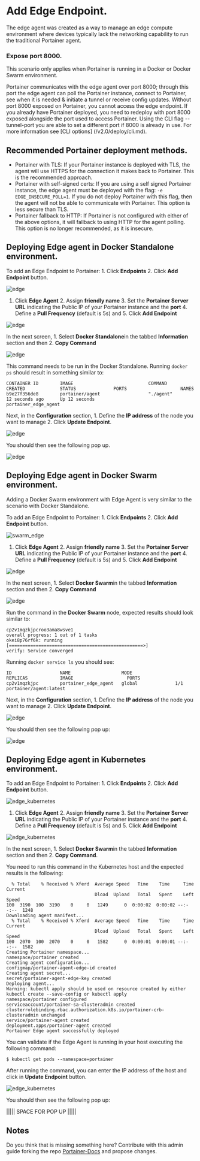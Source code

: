 # Add Edge Endpoint.

The edge agent was created as a way to manage an edge compute environment where devices typically lack the networking capability to run the traditional Portainer agent.

### Expose port 8000.

This scenario only applies when Portainer is running in a Docker or Docker Swarm environment.

Portainer communicates with the edge agent over port 8000; through this port the edge agent can poll the Portainer instance, connect to Portainer, see when it is needed & initiate a tunnel or receive config updates. Without port 8000 exposed on Portainer, you cannot access the edge endpoint. If you already have Portainer deployed, you need to redeploy with port 8000 exposed alongside the port used to access Portainer.
Using the CLI flag --tunnel-port you are able to set a different port if 8000 is already in use. For more information see [CLI options] (/v2.0/deploy/cli.md).

## Recommended Portainer deployment methods.

* Portainer with TLS: If your Portainer instance is deployed with TLS, the agent will use HTTPS for the connection it makes back to Portainer. This is the recommended approach.
* Portainer with self-signed certs: If you are using a self signed Portainer instance, the edge agent must be deployed with the flag: <code>-e EDGE_INSECURE_POLL=1</code>. If you do not deploy Portainer with this flag, then the agent will not be able to communicate with Portainer. This option is less secure than TLS.
* Portainer fallback to HTTP: If Portainer is not configured with either of the above options, it will fallback to using HTTP for the agent polling. This option is no longer recommended, as it is insecure.

## Deploying Edge agent in Docker Standalone environment.

To add an Edge Endpoint to Portainer: 1. Click <b>Endpoints</b>  2. Click <b>Add Endpoint</b> button.

![edge](assets/edge_1.png)

1. Click <b>Edge Agent</b> 2. Assign <b>friendly name</b> 3. Set the <b>Portainer Server URL</b> indicating the Public IP of your Portainer instance and the <b>port</b> 4. Define a <b>Pull Frequency</b> (default is 5s) and 5. Click <b>Add Endpoint</b>

![edge](assets/edge_2.png)

In the next screen, 1. Select <b>Docker Standalone</b>in the tabbed <b>Information</b> section and then 2. <b>Copy Command</b>

![edge](assets/edge_3.png)

This command needs to be run in the Docker Standalone. Running <code>docker ps</code> should result in something similar to:

<pre><code>CONTAINER ID        IMAGE                            COMMAND             CREATED             STATUS              PORTS                    NAMES
b9e27f356de8        portainer/agent                  "./agent"           12 seconds ago      Up 12 seconds                                portainer_edge_agent</code></pre>

Next, in the <b>Configuration</b> section, 1. Define the <b>IP address</b> of the node you want to manage 2. Click <b>Update Endpoint</b>.

![edge](assets/edge_4.png)

You should then see the following pop up.

![edge](assets/edge_5.png)

## Deploying Edge agent in Docker Swarm environment.

Adding a Docker Swarm environment with Edge Agent is very similar to the scenario with Docker Standalone.

To add an Edge Endpoint to Portainer: 1. Click <b>Endpoints</b>  2. Click <b>Add Endpoint</b> button.


![swarm_edge](assets/edge_swarm_1.png)

1. Click <b>Edge Agent</b> 2. Assign <b>friendly name</b> 3. Set the <b>Portainer Server URL</b> indicating the Public IP of your Portainer instance and the <b>port</b> 4. Define a <b>Pull Frequency</b> (default is 5s) and 5. Click <b>Add Endpoint</b>

![edge](assets/edge_swarm_2.png)

In the next screen, 1. Select <b>Docker Swarm</b>in the tabbed <b>Information</b> section and then 2. <b>Copy Command</b>

![edge](assets/edge_swarm_3.png)

Run the command in the <b>Docker Swarm</b> node, expected results should look similar to:

<pre><code>cp2v1mqzkjpcroo3ama8wsve1
overall progress: 1 out of 1 tasks
okei8p76rf6k: running   [==================================================>]
verify: Service converged</code></pre>

Running <code>docker service ls</code> you should see:

<pre><code>ID                  NAME                   MODE                REPLICAS            IMAGE                    PORTS
cp2v1mqzkjpc        portainer_edge_agent   global              1/1                 portainer/agent:latest</code></pre>

Next, in the <b>Configuration</b> section, 1. Define the <b>IP address</b> of the node you want to manage 2. Click <b>Update Endpoint</b>.

![edge](assets/edge_swarm_4.png)

You should then see the following pop up:

![edge](assets/edge_swarm_5.png)

## Deploying Edge agent in Kubernetes environment.

To add an Edge Endpoint to Portainer: 1. Click <b>Endpoints</b>  2. Click <b>Add Endpoint</b> button.

![edge_kubernetes](assets/edge_kubernetes_1.png)

1. Click <b>Edge Agent</b> 2. Assign <b>friendly name</b> 3. Set the <b>Portainer Server URL</b> indicating the Public IP of your Portainer instance and the <b>port</b> 4. Define a <b>Pull Frequency</b> (default is 5s) and 5. Click <b>Add Endpoint</b>

![edge_kubernetes](assets/edge_kubernetes_2.png)

In the next screen, 1. Select <b>Docker Swarm</b>in the tabbed <b>Information</b> section and then 2. <b>Copy Command</b>.

You need to run this command in the Kubernetes host and the expected results is the following:

<pre><code>  % Total    % Received % Xferd  Average Speed   Time    Time     Time  Current
                                 Dload  Upload   Total   Spent    Left  Speed
100  3190  100  3190    0     0   1249      0  0:00:02  0:00:02 --:--:--  1248
Downloading agent manifest...
  % Total    % Received % Xferd  Average Speed   Time    Time     Time  Current
                                 Dload  Upload   Total   Spent    Left  Speed
100  2070  100  2070    0     0   1582      0  0:00:01  0:00:01 --:--:--  1582
Creating Portainer namespace...
namespace/portainer created
Creating agent configuration...
configmap/portainer-agent-edge-id created
Creating agent secret...
secret/portainer-agent-edge-key created
Deploying agent...
Warning: kubectl apply should be used on resource created by either kubectl create --save-config or kubectl apply
namespace/portainer configured
serviceaccount/portainer-sa-clusteradmin created
clusterrolebinding.rbac.authorization.k8s.io/portainer-crb-clusteradmin unchanged
service/portainer-agent created
deployment.apps/portainer-agent created
Portainer Edge agent successfully deployed</code></pre>

You can validate if the Edge Agent is running in your host executing the following command:

<pre><code>$ kubectl get pods --namespace=portainer</code></pre>

After running the command, you can enter the IP address of the host and click in <b>Update Endpoint</b> button.

![edge_kubernetes](assets/edge_kubernetes_3.png)

You should then see the following pop up:

||||| SPACE FOR POP UP |||||

## Notes

Do you think that is missing something here? Contribute with this admin guide forking the repo [Portainer-Docs](https://github.com/portainer/portainer-docs) and propose changes.